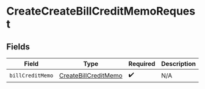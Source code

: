 # CreateCreateBillCreditMemoRequest


## Fields

| Field                                                               | Type                                                                | Required                                                            | Description                                                         |
| ------------------------------------------------------------------- | ------------------------------------------------------------------- | ------------------------------------------------------------------- | ------------------------------------------------------------------- |
| `billCreditMemo`                                                    | [CreateBillCreditMemo](../../models/shared/createbillcreditmemo.md) | :heavy_check_mark:                                                  | N/A                                                                 |